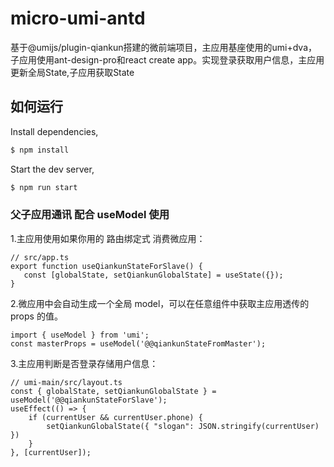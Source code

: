 # micro-umi-antd
基于@umijs/plugin-qiankun搭建的微前端项目，主应用基座使用的umi+dva，子应用使用ant-design-pro和react create app。实现登录获取用户信息，主应用更新全局State,子应用获取State
## 如何运行

Install dependencies,

```bash
$ npm install
```

Start the dev server,

```bash
$ npm run start
```

### 父子应用通讯 配合 useModel 使用
1.主应用使用如果你用的 路由绑定式 消费微应用：
```
// src/app.ts
export function useQiankunStateForSlave() {
   const [globalState, setQiankunGlobalState] = useState({});
}
```
2.微应用中会自动生成一个全局 model，可以在任意组件中获取主应用透传的 props 的值。
```
import { useModel } from 'umi';
const masterProps = useModel('@@qiankunStateFromMaster');
```
3.主应用判断是否登录存储用户信息：
```
// umi-main/src/layout.ts
const { globalState, setQiankunGlobalState } = useModel('@@qiankunStateForSlave');
useEffect(() => {
    if (currentUser && currentUser.phone) {
        setQiankunGlobalState({ "slogan": JSON.stringify(currentUser) })
    }
}, [currentUser]);
```
